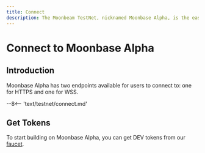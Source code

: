 ```yaml
---
title: Connect
description: The Moonbeam TestNet, nicknamed Moonbase Alpha, is the easiest way to get started with a Polkadot environment. Follow this tutorial to connect to the TestNet.
---
```


# Connect to Moonbase Alpha

## Introduction

Moonbase Alpha has two endpoints available for users to connect to: one for HTTPS and one for WSS.

--8<-- 'text/testnet/connect.md'

## Get Tokens

To start building on Moonbase Alpha, you can get DEV tokens from our [faucet](/getting-started/moonbase/faucet/).
